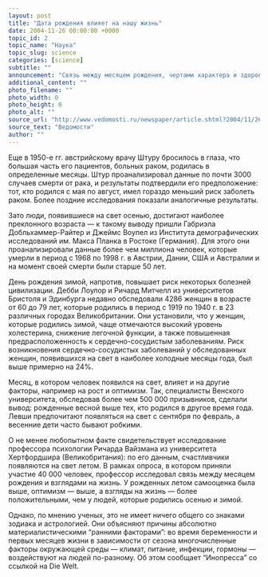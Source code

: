 ```yaml
---
layout: post
title: "Дата рождения влияет на нашу жизнь"
date: 2004-11-26 00:00:00 +0000
topic_id: 2
topic_name: "Наука"
topic_slug: science
categories: [science]
subtitle: ""
announcement: "Связь между месяцем рождения, чертами характера и здоровьем человека существует, считают ученые. Исследования, проведенные в разное время и в разных странах, дают основание полагать, что дата рождения влияет на дальнейшую жизнь человека."
additional_content: ""
photo_filename: ""
photo_width: 0
photo_height: 0
photo_alt: ""
source_url: "http://www.vedomosti.ru/newspaper/article.shtml?2004/11/26/83977"
source_text: "Ведомости"
author: ""
---
```

Еще в 1950-е гг. австрийскому врачу Штуру бросилось в глаза, что большая часть его пациентов, больных раком, родилась в определенные месяцы. Штур проанализировал данные по почти 3000 случаев смерти от рака, и результаты подтвердили его предположение: тот, кто родился с мая по август, имел гораздо меньший риск заболеть раком. Более поздние исследования показали аналогичные результаты.

Зато люди, появившиеся на свет осенью, достигают наиболее преклонного возраста — к такому выводу пришли Габриэла Добльхаммер-Райтер и Джеймс Воупел из Института демографических исследований им. Макса Планка в Ростоке (Германия). Для этого они проанализировали данные более чем миллиона человек, которые умерли в период с 1968 по 1998 г. в Австрии, Дании, США и Австралии и на момент своей смерти были старше 50 лет.

День рождения зимой, напротив, повышает риск некоторых болезней цивилизации. Дебби Лоулор и Ричард Митчелл из университетов Бристоля и Эдинбурга недавно обследовали 4286 женщин в возрасте от 60 до 79 лет, которые родились в период с 1919 по 1940 г. в 23 различных городах Великобритании. Они установили, что у женщин, которые родились зимой, чаще отмечаются высокий уровень холестерина, снижение легочной функции, а также повышенная предрасположенность к сердечно-сосудистым заболеваниям. Риск возникновения сердечно-сосудистых заболеваний у обследованных женщин, появившихся на свет в наиболее холодные месяцы года, был выше примерно на 24%.

Месяц, в котором человек появился на свет, влияет и на другие факторы, например на рост и оптимизм. Так, специалисты Венского университета, обследовав более чем 500 000 призывников, сделали вывод: рожденные весной выше тех, кто родился в другое время года. Левши предпочитают появляться на свет с сентября по февраль, а весенние дети часто бывают робкими.

О не менее любопытном факте свидетельствует исследование профессора психологии Ричарда Вайзмана из университета Хертфордшира (Великобритания): по его данным, счастливчики появляются на свет летом. В рамках опроса, в котором приняли участие 40 000 человек, профессор исследовал связь между месяцем рождения и взглядами на жизнь. У рожденных летом самооценка была выше, оптимизм — выше, а взгляды на жизнь — более положительными, чем у людей, которые родились осенью и зимой.

Однако, по мнению ученых, это не имеет ничего общего со знаками зодиака и астрологией. Они объясняют причины абсолютно материалистическими “ранними факторами”: во время беременности и первых месяцев жизни в зависимости от сезона многочисленные факторы окружающей среды — климат, питание, инфекции, гормоны — воздействуют на людей по-разному. Об этом сообщает “Инопресса” со ссылкой на Die Welt.
